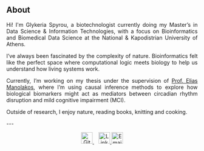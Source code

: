 ## About
<div align="justify">
Hi! I'm Glykeria Spyrou, a biotechnologist currently doing my Master’s in  
Data Science & Information Technologies, with a focus on Bioinformatics and Biomedical Data Science at the National & Kapodistrian University of Athens.

I’ve always been fascinated by the complexity of nature. Bioinformatics felt like the perfect space  where computational logic meets biology to help us understand how living systems work.

Currently, I’m working on my thesis under the supervision of [Prof. Elias Manolakos](https://www.linkedin.com/in/eliasmanolakos/), where I’m using causal inference methods to explore how biological biomarkers might act as mediators between circadian rhythm disruption and mild cognitive impairment (MCI).

Outside of research, I enjoy nature, reading books, knitting and cooking.

</div>
---
<p align="center">
  <a href="https://github.com/glyspy" target="_blank">
    <img src="https://cdn.jsdelivr.net/gh/devicons/devicon/icons/github/github-original.svg" alt="GitHub" width="30"/>
  </a>
  &nbsp;&nbsp;
  <a href="https://www.linkedin.com/in/glyspy/" target="_blank">
    <img src="https://cdn.jsdelivr.net/gh/devicons/devicon/icons/linkedin/linkedin-original.svg" alt="LinkedIn" width="30"/>
  </a>
  <a href="mailto:&#115;&#112;&#121;&#114;&#111;&#117;&#103;&#108;&#121;&#107;&#101;&#114;&#105;&#97;&#64;&#103;&#109;&#97;&#105;&#108;&#46;&#99;&#111;&#109;">
    <img src="https://cdn.jsdelivr.net/gh/devicons/devicon/icons/mail/mail.svg" alt="Email" width="30"/>
  </a>
</p>
